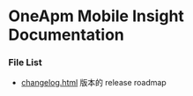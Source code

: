 # OneApm Mobile Insight Documentation

### **File List**

- [changelog.html][1] 版本的 release roadmap


[1]:./changelog.html
